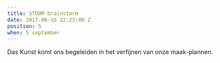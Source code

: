 ```yaml
---
title: STOOM brainstorm
date: 2017-06-16 22:23:00 Z
position: 5
when: 5 september
---
```


Das Kunst komt ons begeleiden in het verfijnen van onze maak-plannen.
